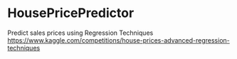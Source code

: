 # HousePricePredictor

Predict sales prices using Regression Techniques
https://www.kaggle.com/competitions/house-prices-advanced-regression-techniques
